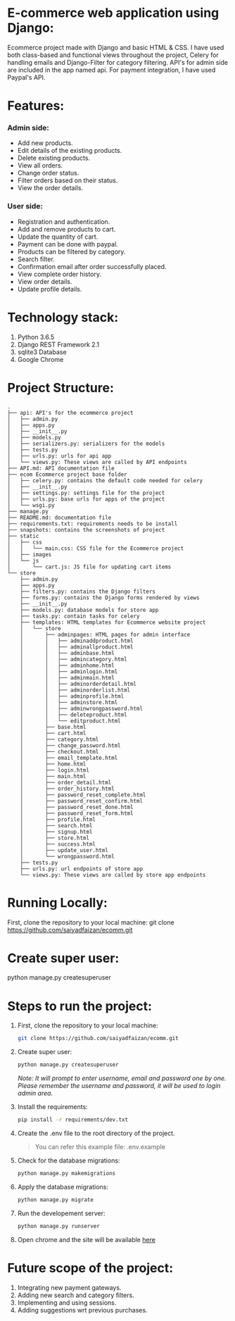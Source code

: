 # **E-commerce web application using Django:**
Ecommerce project made with Django and basic HTML & CSS. I have used both class-based and functional views throughout the project, Celery for handling emails and Django-Filter for category filtering. API's for admin side are included in the app named api. For payment integration, I have used Paypal's API.

# Features:

### Admin side:

* Add new products.
* Edit details of the existing products.
* Delete existing products.
* View all orders.
* Change order status.
* Filter orders based on their status.
* View the order details.

### User side:

* Registration and authentication.
* Add and remove products to cart.
* Update the quantity of cart.
* Payment can be done with paypal.
* Products can be filtered by category.
* Search filter.
* Confirmation email after order successfully placed.
* View complete order history.
* View order details.
* Update profile details.

# Technology stack:
1. Python 3.6.5
2. Django REST Framework 2.1
3. sqlite3 Database
4. Google Chrome

# Project Structure:
```
.
├── api: API's for the ecommerce project
│   ├── admin.py
│   ├── apps.py
│   ├── __init__.py
│   ├── models.py
│   ├── serializers.py: serializers for the models
│   ├── tests.py
│   ├── urls.py: urls for api app
│   └── views.py: These views are called by API endpoints
├── API.md: API documentation file
├── ecom Ecommerce project base folder
│   ├── celery.py: contains the default code needed for celery
│   ├── __init__.py
│   ├── settings.py: settings file for the project
│   ├── urls.py: base urls for apps of the project
│   └── wsgi.py
├── manage.py
├── README.md: documentation file
├── requirements.txt: requirements needs to be install
├── snapshots: contains the screenshots of project
├── static
│   ├── css
│   │   └── main.css: CSS file for the Ecommerce project
│   ├── images
│   └── js
│       └── cart.js: JS file for updating cart items
└── store
    ├── admin.py
    ├── apps.py
    ├── filters.py: contains the Django filters
    ├── forms.py: contains the Django forms rendered by views
    ├── __init__.py
    ├── models.py: database models for store app
    ├── tasks.py: contain tasks for celery
    ├── templates: HTML templates for Ecommerce website project
    │   └── store
    │       ├── adminpages: HTML pages for admin interface
    │       │   ├── adminaddproduct.html
    │       │   ├── adminallproduct.html
    │       │   ├── adminbase.html
    │       │   ├── admincategory.html
    │       │   ├── adminhome.html
    │       │   ├── adminlogin.html
    │       │   ├── adminmain.html
    │       │   ├── adminorderdetail.html
    │       │   ├── adminorderlist.html
    │       │   ├── adminprofile.html
    │       │   ├── adminstore.html
    │       │   ├── adminwrongpassword.html
    │       │   ├── deleteproduct.html
    │       │   └── editproduct.html
    │       ├── base.html
    │       ├── cart.html
    │       ├── category.html
    │       ├── change_password.html
    │       ├── checkout.html
    │       ├── email_template.html
    │       ├── home.html
    │       ├── login.html
    │       ├── main.html
    │       ├── order_detail.html
    │       ├── order_history.html
    │       ├── password_reset_complete.html
    │       ├── password_reset_confirm.html
    │       ├── password_reset_done.html
    │       ├── password_reset_form.html
    │       ├── profile.html
    │       ├── search.html
    │       ├── signup.html
    │       ├── store.html
    │       ├── success.html
    │       ├── update_user.html
    │       └── wrongpassword.html
    ├── tests.py
    ├── urls.py: url endpoints of store app
    └── views.py: These views are called by store app endpoints
```

# Running Locally:
First, clone the repository to your local machine:
git clone https://github.com/saiyadfaizan/ecomm.git

# Create super user:
python manage.py createsuperuser 


# Steps to run the project:
1. First, clone the repository to your local machine:
    ```bash
   git clone https://github.com/saiyadfaizan/ecomm.git
   ```
2. Create super user:
    ```bash
    python manage.py createsuperuser
    ```
    _Note: It will prompt to enter username, email and password one by one. Please remember the username and password, it will be used to login admin area._

3. Install the requirements: 
    ```bash 
    pip install -r requirements/dev.txt
    ```

4. Create the .env file to the root directory of the project. 
    >You can refer this example file:  .env.example

5. Check for the database migrations: 
    ```bash 
    python manage.py makemigrations
    ```
6. Apply the database migrations:
    ```bash 
    python manage.py migrate
    ```
7. Run the developement server: 
    ```bash 
    python manage.py runserver
    ```
8. Open chrome and the site will be available [here](127.0.0.1:8000/)

# Future scope of the project:
1. Integrating new payment gateways.
2. Adding new search and category filters.
3. Implementing and using sessions.
4. Adding suggestions wrt previous purchases.
